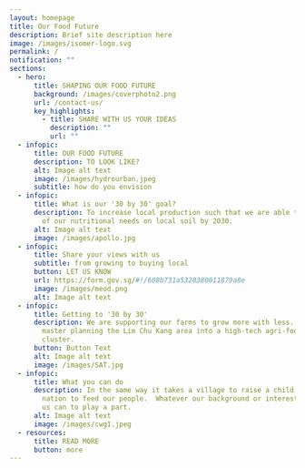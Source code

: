 ```yaml
---
layout: homepage
title: Our Food Future
description: Brief site description here
image: /images/isomer-logo.svg
permalink: /
notification: ""
sections:
  - hero:
      title: SHAPING OUR FOOD FUTURE
      background: /images/coverphoto2.png
      url: /contact-us/
      key_highlights:
        - title: SHARE WITH US YOUR IDEAS
          description: ""
          url: ""
  - infopic:
      title: OUR FOOD FUTURE
      description: TO LOOK LIKE?
      alt: Image alt text
      image: /images/hydrourban.jpeg
      subtitle: how do you envision
  - infopic:
      title: What is our '30 by 30' goal?
      description: To increase local production such that we are able to produce 30%
        of our nutritional needs on local soil by 2030.
      alt: Image alt text
      image: /images/apollo.jpg
  - infopic:
      title: Share your views with us
      subtitle: from growing to buying local
      button: LET US KNOW
      url: https://form.gov.sg/#!/608b731a5320380011879a8e
      image: /images/meod.png
      alt: Image alt text
  - infopic:
      title: Getting to '30 by 30'
      description: We are supporting our farms to grow more with less. We will also be
        master planning the Lim Chu Kang area into a high-tech agri-food
        cluster.
      button: Button Text
      alt: Image alt text
      image: /images/SAT.jpg
  - infopic:
      title: What you can do
      description: In the same way it takes a village to raise a child, it takes a
        nation to feed our people.  Whatever our background or interest, all of
        us can to play a part.
      alt: Image alt text
      image: /images/cwg1.jpeg
  - resources:
      title: READ MORE
      button: more
---
```

